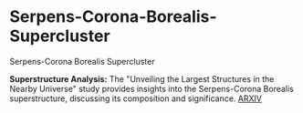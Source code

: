 # Serpens-Corona-Borealis-Supercluster
Serpens-Corona Borealis Supercluster

**Superstructure Analysis:** The "Unveiling the Largest Structures in the Nearby Universe" study provides insights into the Serpens-Corona Borealis superstructure, discussing its composition and significance. 
[ARXIV](<https://arxiv.org/html/2501.19236v1>)
